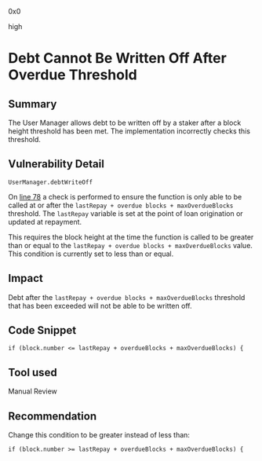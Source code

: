 0x0

high

# Debt Cannot Be Written Off After Overdue Threshold

## Summary

The User Manager allows debt to be written off by a staker after a block height threshold has been met. The implementation incorrectly checks this threshold.

## Vulnerability Detail

`UserManager.debtWriteOff`

On [line 78](https://github.com/sherlock-audit/2022-10-union-finance/blob/main/union-v2-contracts/contracts/user/UserManager.sol#L738) a check is performed to ensure the function is only able to be called at or after the `lastRepay + overdue blocks + maxOverdueBlocks` threshold. The `lastRepay` variable is set at the point of loan origination or updated at repayment. 

This requires the block height at the time the function is called to be greater than or equal to the `lastRepay + overdue blocks + maxOverdueBlocks` value. This condition is currently set to less than or equal.

## Impact

Debt after the `lastRepay + overdue blocks + maxOverdueBlocks`  threshold that has been exceeded will not be able to be written off.

## Code Snippet

```solidity
if (block.number <= lastRepay + overdueBlocks + maxOverdueBlocks) {
```

## Tool used

Manual Review

## Recommendation

Change this condition to be greater instead of less than:

```solidity
if (block.number >= lastRepay + overdueBlocks + maxOverdueBlocks) {
```
